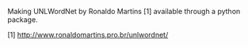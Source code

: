 Making UNLWordNet by Ronaldo Martins [1] available through a python package.

[1] http://www.ronaldomartins.pro.br/unlwordnet/
